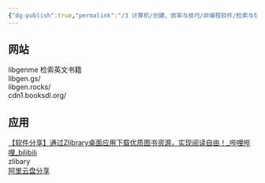 ```yaml
---
{"dg-publish":true,"permalink":"/3 计算机/创建、效率与技巧/非编程软件/检索与信息获取/书籍检索/","title":"书籍检索"}
---
```



## 网站
libgenme 检索英文书籍  
libgen.gs/  
libgen.rocks/  
cdn1.booksdl.org/
## 应用
[【软件分享】通过Zlibrary桌面应用下载优质图书资源，实现阅读自由！\_哔哩哔哩\_bilibili](https://www.bilibili.com/video/BV1s14y197xg/?buvid=XY630CE669F34078F341989B1EE06E60B0127&is_story_h5=false&mid=g8UDjEqHIS5oCexxb9oAEQ%3D%3D&p=1&plat_id=116&share_from=ugc&share_medium=android&share_plat=android&share_session_id=076a89a0-b2e4-4073-b46b-4fbf7bcd6995&share_source=COPY&share_tag=s_i&timestamp=1690045691&unique_k=6CZeshi&up_id=209342676)  
zlibary  
[阿里云盘分享](https://www.aliyundrive.com/s/s7ZZap6gogq)